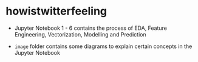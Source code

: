 # howistwitterfeeling

- Jupyter Notebook 1 - 6 contains the process of EDA, Feature Engineering, Vectorization, Modelling and Prediction

- `image` folder contains some diagrams to explain certain concepts in the Jupyter Notebook